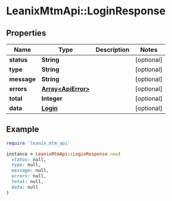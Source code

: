 # LeanixMtmApi::LoginResponse

## Properties

| Name | Type | Description | Notes |
| ---- | ---- | ----------- | ----- |
| **status** | **String** |  | [optional] |
| **type** | **String** |  | [optional] |
| **message** | **String** |  | [optional] |
| **errors** | [**Array&lt;ApiError&gt;**](ApiError.md) |  | [optional] |
| **total** | **Integer** |  | [optional] |
| **data** | [**Login**](Login.md) |  | [optional] |

## Example

```ruby
require 'leanix_mtm_api'

instance = LeanixMtmApi::LoginResponse.new(
  status: null,
  type: null,
  message: null,
  errors: null,
  total: null,
  data: null
)
```

